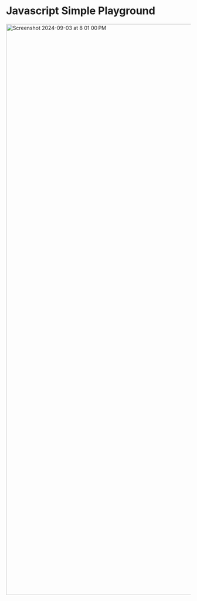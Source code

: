 # Javascript Simple Playground

<img width="1552" alt="Screenshot 2024-09-03 at 8 01 00 PM" src="https://github.com/user-attachments/assets/eb2ceef8-00f2-4fc5-a2c3-3cba1816a5be">
